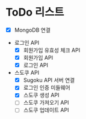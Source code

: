 # ToDo 리스트
- [x] MongoDB 연결
- 로그인 API
  - [x] 회원가입 유효성 체크 API
  - [x] 회원가입 API
  - [x] 로그인 API
- 스도쿠 API
  - [x] Sugoku API 서버 연결
  - [x] 로그인 인증 미들웨어
  - [x] 스도쿠 생성 API
  - [ ] 스도쿠 가져오기 API
  - [ ] 스도쿠 업데이트 API